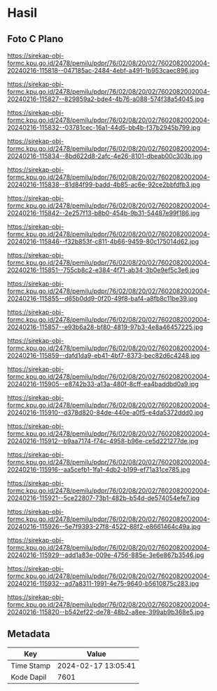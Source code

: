 # Hasil

## Foto C Plano

https://sirekap-obj-formc.kpu.go.id/2478/pemilu/pdpr/76/02/08/20/02/7602082002004-20240216-115818--047185ac-2484-4ebf-a491-1b953caec896.jpg

https://sirekap-obj-formc.kpu.go.id/2478/pemilu/pdpr/76/02/08/20/02/7602082002004-20240216-115827--829859a2-bde4-4b76-a088-574f38a54045.jpg

https://sirekap-obj-formc.kpu.go.id/2478/pemilu/pdpr/76/02/08/20/02/7602082002004-20240216-115832--03781cec-16a1-44d5-bb4b-f37b2945b799.jpg

https://sirekap-obj-formc.kpu.go.id/2478/pemilu/pdpr/76/02/08/20/02/7602082002004-20240216-115834--8bd622d8-2afc-4e26-8101-dbeab00c303b.jpg

https://sirekap-obj-formc.kpu.go.id/2478/pemilu/pdpr/76/02/08/20/02/7602082002004-20240216-115838--81d84f99-badd-4b85-ac6e-92ce2bbfdfb3.jpg

https://sirekap-obj-formc.kpu.go.id/2478/pemilu/pdpr/76/02/08/20/02/7602082002004-20240216-115842--2e257f13-b8b0-454b-9b31-54487e99f186.jpg

https://sirekap-obj-formc.kpu.go.id/2478/pemilu/pdpr/76/02/08/20/02/7602082002004-20240216-115846--f32b853f-c811-4b66-9459-80c175014d62.jpg

https://sirekap-obj-formc.kpu.go.id/2478/pemilu/pdpr/76/02/08/20/02/7602082002004-20240216-115851--755cb8c2-e384-4f71-ab34-3b0e9ef5c3e6.jpg

https://sirekap-obj-formc.kpu.go.id/2478/pemilu/pdpr/76/02/08/20/02/7602082002004-20240216-115855--d65b0dd9-0f20-49f8-baf4-a8fb8c11be39.jpg

https://sirekap-obj-formc.kpu.go.id/2478/pemilu/pdpr/76/02/08/20/02/7602082002004-20240216-115857--e93b6a28-bf80-4819-97b3-4e8a46457225.jpg

https://sirekap-obj-formc.kpu.go.id/2478/pemilu/pdpr/76/02/08/20/02/7602082002004-20240216-115859--dafd1da9-eb41-4bf7-8373-bec82d6c4248.jpg

https://sirekap-obj-formc.kpu.go.id/2478/pemilu/pdpr/76/02/08/20/02/7602082002004-20240216-115905--e8742b33-a13a-480f-8cff-ea4baddbd0a9.jpg

https://sirekap-obj-formc.kpu.go.id/2478/pemilu/pdpr/76/02/08/20/02/7602082002004-20240216-115910--d378d820-84de-440e-a0f5-e4da5372ddd0.jpg

https://sirekap-obj-formc.kpu.go.id/2478/pemilu/pdpr/76/02/08/20/02/7602082002004-20240216-115912--b9aa7174-f74c-4958-b96e-ce5d221277de.jpg

https://sirekap-obj-formc.kpu.go.id/2478/pemilu/pdpr/76/02/08/20/02/7602082002004-20240216-115916--aa5cefb1-1fa1-4db2-b199-ef71a31ce785.jpg

https://sirekap-obj-formc.kpu.go.id/2478/pemilu/pdpr/76/02/08/20/02/7602082002004-20240216-115921--5ce22807-73b1-482b-b54d-de574054efe7.jpg

https://sirekap-obj-formc.kpu.go.id/2478/pemilu/pdpr/76/02/08/20/02/7602082002004-20240216-115926--5e7f9393-27f8-4522-88f2-e8661464c49a.jpg

https://sirekap-obj-formc.kpu.go.id/2478/pemilu/pdpr/76/02/08/20/02/7602082002004-20240216-115929--add1a83e-009e-4756-885e-3e6e867b3546.jpg

https://sirekap-obj-formc.kpu.go.id/2478/pemilu/pdpr/76/02/08/20/02/7602082002004-20240216-115932--ad7a8311-1991-4e75-9640-b5610875c283.jpg

https://sirekap-obj-formc.kpu.go.id/2478/pemilu/pdpr/76/02/08/20/02/7602082002004-20240216-115820--b542ef22-de78-48b2-a8ee-399ab9b368e5.jpg


## Metadata

| Key        | Value               |
| ---------- | ------------------- |
| Time Stamp | 2024-02-17 13:05:41 |
| Kode Dapil | 7601                |



